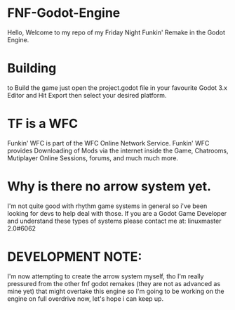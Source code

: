 # FNF-Godot-Engine
Hello, Welcome to my repo of my Friday Night Funkin' Remake in the Godot Engine.
# Building
to Build the game just open the project.godot file in your favourite Godot 3.x Editor and Hit Export then select your desired platform.
# TF is a WFC
Funkin' WFC is part of the WFC Online Network Service. Funkin' WFC provides Downloading of Mods via the internet inside the Game, Chatrooms, Mutiplayer Online Sessions, forums, and much much more.
# Why is there no arrow system yet.
I'm not quite good with rhythm game systems in general so i've been looking for devs to help deal with those. If you are a Godot Game Developer and understand these types of systems please contact me at: linuxmaster 2.0#6062
# DEVELOPMENT NOTE:
I'm now attempting to create the arrow system myself, tho I'm really pressured from the other fnf godot remakes (they are not as advanced as mine yet) that might overtake this engine so I'm going to be working on the engine on full overdrive now, let's hope i can keep up.
